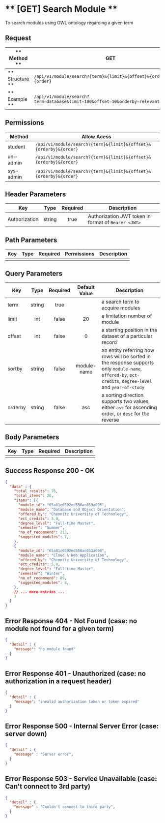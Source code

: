# ** [GET] Search Module **

To search modules using OWL ontology regarding a given term

## Request

| ** Method **     | GET                                                                |
| ---------------- | ------------------------------------------------------------------ |
| ** Structure **  | `/api/v1/module/search?{term}&{limit}&{offset}&{orderby}&{order}`  |
| ** Example **    | `/api/v1/module/search?term=database&limit=100&offset=10&orderby=relevant&order=DESC` |

## Permissions

| Method          | Allow Acess                                                        |
| ----------------| ------------------------------------------------------------------ |
| student         | `/api/v1/module/search?{term}&{limit}&{offset}&{orderby}&{order}`  |
| uni-admin       | `/api/v1/module/search?{term}&{limit}&{offset}&{orderby}&{order}`  |
| sys-admin       | `/api/v1/module/search?{term}&{limit}&{offset}&{orderby}&{order}`  |

## Header Parameters

| Key                 | Type       | Required  | Description                                         |
| ------------------- | :--------: | :-------: | --------------------------------------------------- |
| Authorization       | string     | true      | Authorization JWT token in format of `Bearer <JWT>` |

## Path Parameters

| Key       | Type      | Required     | Permissions  | Description                     |
| --------- | :-------: | :----------: | :----------: | ------------------------------- |
|           |           |              |              |                                 |

## Query Parameters

| Key       | Type      | Required     | Default Value | Description                                                 |
| --------- | :-------: | :----------: | :-----------: | ----------------------------------------------------------- |
| term      | string    | true         |               | a search term to acquire modules                            |
| limit     | int       | false        | 20            | a limitation number of module                               |
| offset    | int       | false        | 0             | a starting position in the dataset of a particular record   |
| sortby    | string    | false        | module-name   | an entity referring how rows will be sorted in the response supports only `module-name`, `offered-by`, `ect-credits`, `degree-level` and `year-of-study` |
| orderby   | string    | false        | asc           | a sorting direction supports two values, either `asc` for ascending order, or `desc` for the reverse  |

## Body Parameters

| Key          | Type         | Required     | Description                               |
| ------------ | :----------: | :----------: | ----------------------------------------- |
|              |              |              |                                           |


## Success Response 200 - OK
```json
{
  "data" : {
    "total_results": 76,
    "total_items": 20,
    "items": [{
      "module_id": "65a81c0502ed558ac053a095",
      "module_name": "Database and Object Orientation",
      "offered_by": "Chemnitz University of Technology",
      "ect_credits": 5.0,
      "degree_level": "Full-time Master",
      "semester": "Summer",
      "no_of_recommend": 213,
      "suggested_modules": 7,
    },
    {
      "module_id": "65a81c0502ed558ac053a096",
      "module_name": "Cloud & Web Application",
      "offered_by": "Chemnitz University of Technology",
      "ect_credits": 5.0,
      "degree_level": "Full-time Master",
      "semester": "Winter",
      "no_of_recommend": 89,
      "suggested_modules": 8,
    },
    // ... more entries ...
    ]
  }
}
```


## Error Response 404 - Not Found (case: no module not found for a given term)
```json
{
  "detail" : {
    "message": "no module found"
  }
}
```

## Error Response 401 - Unauthorized (case: no authorization in a request header)
```json
{
  "detail" : {
    "message": "invalid authorization token or token expired"
  }
}
```

## Error Response 500 - Internal Server Error (case: server down)
```json
{
  "detail" : {
    "message" : "Server error",
  }
}
```

## Error Response 503 - Service Unavailable (case: Can't connect to 3rd party)
```json
{
  "detail" : {
    "message" : "Couldn't connect to third party",
  }
}
```
